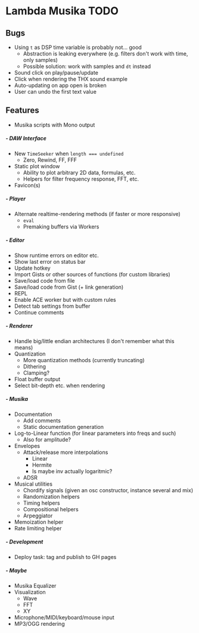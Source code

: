 # Lambda Musika TODO

## Bugs

- Using `t` as DSP time variable is probably not... good
  - Abstraction is leaking everywhere (e.g. filters don't work with time, only
    samples)
  - Possible solution: work with samples and `dt` instead
- Sound click on play/pause/update
- Click when rendering the THX sound example
- Auto-updating on app open is broken
- User can undo the first text value

## Features

- Musika scripts with Mono output

##### - DAW Interface

- New `TimeSeeker` when `length === undefined`
  - Zero, Rewind, FF, FFF
- Static plot window
  - Ability to plot arbitrary 2D data, formulas, etc.
  - Helpers for filter frequency response, FFT, etc.
- Favicon(s)

##### - Player

- Alternate realtime-rendering methods (if faster or more responsive)
  - `eval`
  - Premaking buffers via Workers

##### - Editor

- Show runtime errors on editor etc.
- Show last error on status bar
- Update hotkey
- Import Gists or other sources of functions (for custom libraries)
- Save/load code from file
- Save/load code from Gist (+ link generation)
- REPL
- Enable ACE worker but with custom rules
- Detect tab settings from buffer
- Continue comments

##### - Renderer

- Handle big/little endian architectures (I don't remember what this means)
- Quantization
  - More quantization methods (currently truncating)
  - Dithering
  - Clamping?
- Float buffer output
- Select bit-depth etc. when rendering

##### - Musika

- Documentation
  - Add comments
  - Static documentation generation
- Log-to-Linear function (for linear parameters into freqs and such)
  - Also for amplitude?
- Envelopes
  - Attack/release more interpolations
    - Linear
    - Hermite
    - Is maybe inv actually logaritmic?
  - ADSR
- Musical utilities
  - Chordify signals (given an osc constructor, instance several and mix)
  - Randomization helpers
  - Timing helpers
  - Compositional helpers
  - Arpeggiator
- Memoization helper
- Rate limiting helper

##### - Development

- Deploy task: tag and publish to GH pages

##### - Maybe

- Musika Equalizer
- Visualization
  - Wave
  - FFT
  - XY
- Microphone/MIDI/keyboard/mouse input
- MP3/OGG rendering
